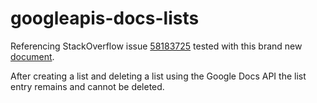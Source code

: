 # googleapis-docs-lists

Referencing StackOverflow issue [58183725](https://stackoverflow.com/questions/58183725) tested with this brand new [document](https://docs.google.com/document/d/1BsTzTwLqQCJ31wsS1QU6ENmsepmdzmtBIY9k428B2QI/edit?usp=sharing).

After creating a list and deleting a list using the Google Docs API the list entry remains and cannot be deleted. 
